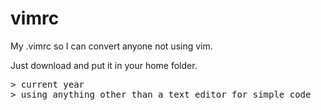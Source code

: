 # vimrc
My .vimrc so I can convert anyone not using vim.

Just download and put it in your home folder.

<pre class="greentext meme green_text green text meme_text memetext">
> current year
> using anything other than a text editor for simple code
</pre>
